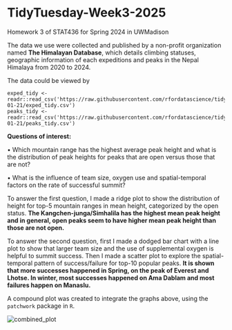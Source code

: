 # TidyTuesday-Week3-2025
Homework 3 of STAT436 for Spring 2024 in UWMadison

The data we use were collected and published by a non-profit organization named **The Himalayan Database**, which details climbing statuses, geographic information of each expeditions and peaks in the Nepal Himalaya from 2020 to 2024. 

The data could be viewed by
```
exped_tidy <- readr::read_csv('https://raw.githubusercontent.com/rfordatascience/tidytuesday/main/data/2025/2025-01-21/exped_tidy.csv')
peaks_tidy <- readr::read_csv('https://raw.githubusercontent.com/rfordatascience/tidytuesday/main/data/2025/2025-01-21/peaks_tidy.csv')
```

**Questions of interest:**

  • Which mountain range has the highest average peak height and what is the distribution of peak heights for peaks that are open versus those that are not?
  
  • What is the influence of team size, oxygen use and spatial-temporal factors on the rate of successful summit?

To answer the first question, I made a ridge plot to show the distribution of height for top-5 mountain ranges in mean height, categorized by the open status. **The Kangchen-junga/Simhalila has the highest mean peak height and in general, open peaks seem to have higher mean peak height than those are not open.**

To answer the second question, first I made a dodged bar chart with a line plot to show that larger team size and the use of supplemental oxygen is helpful to summit success. Then
I made a scatter plot to explore the spatial-temporal pattern of success/failure for top-10 popular peaks. **It is shown that more successes happened in Spring, on the peak of Everest and Lhotse. In winter, most successes happened on Ama Dablam and most failures happen on Manaslu.**

A compound plot was created to integrate the graphs above, using the `patchwork` package in `R`.

![combined_plot](https://github.com/user-attachments/assets/68a20161-465d-4772-8414-ef1d0a5480bf)
